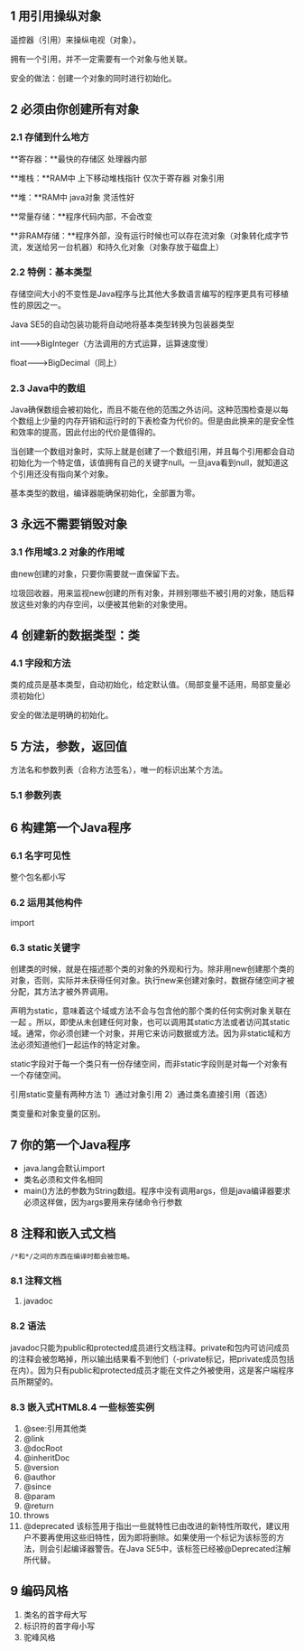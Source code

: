 ## 1 用引用操纵对象

遥控器（引用）来操纵电视（对象）。

拥有一个引用，并不一定需要有一个对象与他关联。

安全的做法：创建一个对象的同时进行初始化。

## 2 必须由你创建所有对象

### 2.1 存储到什么地方

**寄存器：**最快的存储区 处理器内部

**堆栈：**RAM中 上下移动堆栈指针 仅次于寄存器 对象引用

**堆：**RAM中 java对象 灵活性好

**常量存储：**程序代码内部，不会改变

**非RAM存储：**程序外部，没有运行时候也可以存在流对象（对象转化成字节流，发送给另一台机器）和持久化对象（对象存放于磁盘上）

### 2.2 特例：基本类型

存储空间大小的不变性是Java程序与比其他大多数语言编写的程序更具有可移植性的原因之一。

Java SE5的自动包装功能将自动地将基本类型转换为包装器类型

int--->BigInteger（方法调用的方式运算，运算速度慢）

float--->BigDecimal（同上）

### 2.3 Java中的数组

Java确保数组会被初始化，而且不能在他的范围之外访问。这种范围检查是以每个数组上少量的内存开销和运行时的下表检查为代价的。但是由此换来的是安全性和效率的提高，因此付出的代价是值得的。

当创建一个数组对象时，实际上就是创建了一个数组引用，并且每个引用都会自动初始化为一个特定值，该值拥有自己的关键字null。一旦java看到null，就知道这个引用还没有指向某个对象。

基本类型的数组，编译器能确保初始化，全部置为零。

## 3 永远不需要销毁对象

### 3.1 作用域3.2 对象的作用域

由new创建的对象，只要你需要就一直保留下去。

垃圾回收器，用来监视new创建的所有对象，并辨别哪些不被引用的对象，随后释放这些对象的内存空间，以便被其他新的对象使用。

## 4 创建新的数据类型：类

### 4.1 字段和方法

类的成员是基本类型，自动初始化，给定默认值。（局部变量不适用，局部变量必须初始化）

安全的做法是明确的初始化。

## 5 方法，参数，返回值

方法名和参数列表（合称方法签名），唯一的标识出某个方法。

### 5.1 参数列表

## 6 构建第一个Java程序

### 6.1 名字可见性

整个包名都小写

### 6.2 运用其他构件

import

### 6.3 static关键字

创建类的时候，就是在描述那个类的对象的外观和行为。除非用new创建那个类的对象，否则，实际并未获得任何对象。执行new来创建对象时，数据存储空间才被分配，其方法才被外界调用。

声明为static，意味着这个域或方法不会与包含他的那个类的任何实例对象关联在一起 。所以，即使从未创建任何对象，也可以调用其static方法或者访问其static域。通常，你必须创建一个对象，并用它来访问数据或方法。因为非static域和方法必须知道他们一起运作的特定对象。

static字段对于每一个类只有一份存储空间，而非static字段则是对每一个对象有一个存储空间。

引用static变量有两种方法 1）通过对象引用 2）通过类名直接引用（首选）

类变量和对象变量的区别。

## 7 你的第一个Java程序

- java.lang会默认import
- 类名必须和文件名相同
- main()方法的参数为String数组。程序中没有调用args，但是java编译器要求必须这样做，因为args要用来存储命令行参数

## 8 注释和嵌入式文档

```
/*和*/之间的东西在编译时都会被忽略。
```

### 8.1 注释文档

1. javadoc

### 8.2 语法

javadoc只能为public和protected成员进行文档注释。private和包内可访问成员的注释会被忽略掉，所以输出结果看不到他们（-private标记，把private成员包括在内）。因为只有public和protected成员才能在文件之外被使用，这是客户端程序员所期望的。

### 8.3 嵌入式HTML8.4 一些标签实例

1. @see:引用其他类
2. @link
3. @docRoot
4. @inheritDoc
5. @version
6. @author
7. @since
8. @param
9. @return
10. throws
11. @deprecated 该标签用于指出一些就特性已由改进的新特性所取代，建议用户不要再使用这些旧特性，因为即将删除。如果使用一个标记为该标签的方法，则会引起编译器警告。在Java SE5中，该标签已经被@Deprecated注解所代替。

## 9 编码风格

1. 类名的首字母大写
2. 标识符的首字母小写
3. 驼峰风格

